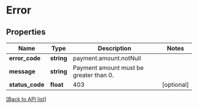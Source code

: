 # Error

## Properties

Name | Type | Description | Notes
------------ | ------------- | ------------- | -------------
**error_code** | **string** | payment.amount.notNull |
**message** | **string** | Payment amount must be greater than 0. |
**status_code** | **float** | 403 | [optional]

[[Back to API list]](../../README.md#api-endpoints)
